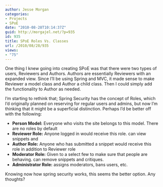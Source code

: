 ```yaml
---
author: Jesse Morgan
categories:
- Projects
- SPoE
date: "2010-08-28T10:14:37Z"
guid: http://morgajel.net/?p=935
id: 935
title: SPoE Roles Vs. Classes
url: /2010/08/28/935
views:
- "75"
---
```


One thing I knew going into creating SPoE was that there were two types of users, Reviewers and Authors. Authors are essentially Reviewers with an expanded view. Since I’ll be using Spring and MVC, it made sense to make Reviewer a model class and Author a child class. Then I could simply add the functionality to Author as needed.

I’m starting to rethink that; Spring Security has the concept of Roles, which I’d originally planned on reserving for regular users and admins, but now I’m thinking that it might be a superficial distinction. Perhaps I’d be better off with the following:

- **Person Model:** Everyone who visits the site belongs to this model. There are no roles by default
- **Reviewer Role:** Anyone logged in would receive this role. can view snippets and
- **Author Role:** Anyone who has submitted a snippet would receive this role in addition to Reviewer role
- **Moderator Role:** Given to a select few to make sure that people are behaving. can remove snippets and critiques.
- **Administrator Role:** assigns moderators, bans users, etc.

Knowing now how spring security works, this seems the better option. Any thoughts?